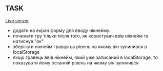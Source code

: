 ## TASK

[Live server](http://127.0.0.1:5500/_js/4-july/09-07-2023/ivan_povtoriukha-game/index.html)

- додати на екран форму для вводу нікнейму.
- починати гру тільки після того, як користувач ввів нікнейм та натиснув "ок"
- зберігати нікнейм гравця ьа рівень на якому він зупинився в localStorage
- якщо гравець ввів нікнейм, який уже записаний в localStorage, то показувати йому останній рівень на якому він зупинився
